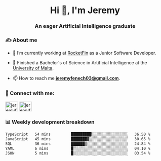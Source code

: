 <h1 align="center">Hi 👋, I'm Jeremy</h1>
<h3 align="center">An eager Artificial Intelligence graduate</h3>

<h3 align="left">✍ About me</h3>

- 🔭 I’m currently working at [RocketFin](https://rocketfin.co) as a Junior Software Developer.

- 🌱 Finished a Bachelor's of Science in Artificial Intelligence at the [University of Malta](https://www.linkedin.com/school/university-of-malta/).

- 📫 How to reach me **jeremyfenech03@gmail.com**.

<h3 align="left">🔗 Connect with me:</h3>
<p align="left">
<a href="https://linkedin.com/in/jeremyfenech" target="blank"><img align="center" src="https://raw.githubusercontent.com/rahuldkjain/github-profile-readme-generator/master/src/images/icons/Social/linked-in-alt.svg" alt="jeremyfenech" height="30" width="40" /></a>
<a href="https://www.leetcode.com/jeremyfen" target="blank"><img align="center" src="https://raw.githubusercontent.com/rahuldkjain/github-profile-readme-generator/master/src/images/icons/Social/leet-code.svg" alt="jeremyfen" height="30" width="40" /></a>
</p>


<h3 align="left">📊 Weekly development breakdown</h3>

<!--START_SECTION:waka-->

```txt
TypeScript   54 mins         █████████░░░░░░░░░░░░░░░░   36.50 %
JavaScript   45 mins         ███████▓░░░░░░░░░░░░░░░░░   30.65 %
SQL          36 mins         ██████▒░░░░░░░░░░░░░░░░░░   24.84 %
YAML         6 mins          █░░░░░░░░░░░░░░░░░░░░░░░░   04.10 %
JSON         5 mins          █░░░░░░░░░░░░░░░░░░░░░░░░   03.54 %
```

<!--END_SECTION:waka-->
